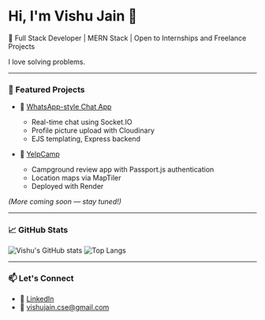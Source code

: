 # Hi, I'm Vishu Jain 👋

🚀 Full Stack Developer | MERN Stack | Open to Internships and Freelance Projects

 I love solving problems.

---


### 📌 Featured Projects

- 🔷 [WhatsApp-style Chat App]([https://github.com/vishucs50/chat-app](https://github.com/vishucs50/ChatApp))
  - Real-time chat using Socket.IO
  - Profile picture upload with Cloudinary
  - EJS templating, Express backend

- 🔷 [YelpCamp]([https://github.com/vishucs50/yelpcamp](https://github.com/vishucs50/yelp-camp))
  - Campground review app with Passport.js authentication
  - Location maps via MapTiler
  - Deployed with Render

*(More coming soon — stay tuned!)*

---

### 📈 GitHub Stats
![Vishu's GitHub stats](https://github-readme-stats.vercel.app/api?username=vishucs50&show_icons=true&theme=radical)
![Top Langs](https://github-readme-stats.vercel.app/api/top-langs/?username=vishucs50&layout=compact&theme=radical)

---

### 📫 Let's Connect
- 💼 [LinkedIn](https://linkedin.com/in/vishu-jain)
- 📧 vishujain.cse@gmail.com
